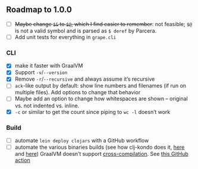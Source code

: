 ## Roadmap to 1.0.0

- [ ] ~~Maybe change `$&` to `$@`, which I find easier to remember~~: not feasible; `$@` is not a valid symbol and is
      parsed as `$ deref` by Parcera.
- [ ] Add unit tests for everything in `grape.cli`

### CLI

- [x] make it faster with GraalVM
- [x] Support `-v`/`--version`
- [x] Remove `-r`/`--recursive` and always assume it’s recursive
- [ ] `ack`-like output by default: show line numbers and filenames (if run on multiple files). Add options to change
      that behavior
- [ ] Maybe add an option to change how whitespaces are shown – original vs. not indented vs. inline.
- [x] `-c` or similar to get the count since piping to `wc -l` doesn’t work

### Build

- [ ] automate `lein deploy clojars` with a GitHub workflow
- [ ] automate the various binaries builds (see how clj-kondo does it, [here][1] and [here][2]) GraalVM doesn’t support
      [cross-compilation][3]. See [this GitHub action][4]

[1]: https://github.com/borkdude/clj-kondo/blob/15ce36ad616bbc4a86a256719f37145c76372e38/.circleci/config.yml
[2]: https://github.com/borkdude/clj-kondo/blob/e62eb04bc8bdb754a368ca8e7b0e76d8d568253e/.circleci/script/release
[3]: https://github.com/oracle/graal/issues/407
[4]: https://github.com/marketplace/actions/github-action-publish-binaries